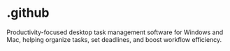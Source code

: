 # .github
Productivity-focused desktop task management software for Windows and Mac, helping organize tasks, set deadlines, and boost workflow efficiency.
